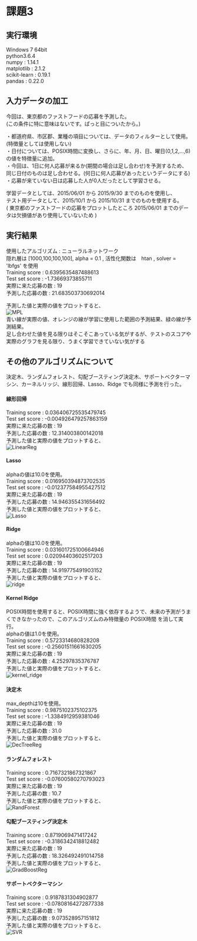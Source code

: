 # 課題3

## 実行環境
Windows 7 64bit  
python3.6.4  
numpy :  1.14.1  
matplotlib :  2.1.2  
scikit-learn :  0.19.1  
pandas :  0.22.0  

## 入力データの加工
今回は、東京都のファストフードの応募を予測した。  
(この条件に特に意味はないです。ぱっと目についたから。)   

・都道府県、市区郡、業種の項目については、データのフィルターとして使用。(特徴量としては使用しない)  
・日付については、POSIX時間に変換し、さらに、年、月、日、曜日(0,1,2,...,6)の値を特徴量に追加。  
・今回は、1日に何人応募が来るか(期間の場合は足し合わせ)を予測するため、同じ日付のものは足し合わせる。(何日に何人応募があったというデータにする)  
・応募が来ていない日は応募した人が0人だったとして学習させる。  

学習データとしては、2015/06/01 から 2015/9/30 までのものを使用し、  
テスト用データとして、2015/10/1 から 2015/10/31 までのものを使用する。  
( 東京都のファストフードの応募をプロットしたところ 2015/06/01 までのデータは欠損値があり使用していないため )  

## 実行結果
使用したアルゴリズム : ニューラルネットワーク  
隠れ層は [1000,100,100,100], alpha = 0.1 , 活性化関数は　htan , solver = 'lbfgs' を使用  
Training score :  0.6395635487488613  
Test set score :  -1.73669373855711  
実際に来た応募の数 :  19  
予測した応募の数 :  21.683503730692014   

予測した値と実際の値をプロットすると、  
![MPL](png/MPL.PNG)  
青い線が実際の値、オレンジの線が学習に使用した範囲の予測結果、緑の線が予測結果。  
足し合わせた値を見る限りはそこそこあっている気がするが、テストのスコアや実際のグラフを見る限り、うまく学習できていない気がする  

## その他のアルゴリズムについて
決定木、ランダムフォレスト、勾配ブースティング決定木、サポートベクターマシン、カーネルリッジ、線形回帰、Lasso、Ridge でも同様に予測を行った。

#### 線形回帰  
Training score :  0.036406725535479745  
Test set score :  -0.004926479257863159  
実際に来た応募の数 :  19  
予測した応募の数 :  12.314003800142018  
予測した値と実際の値をプロットすると、  
![LinearReg](png/LinearReg.PNG)  

#### Lasso  
alphaの値は10.0を使用。  
Training score :  0.016950394873702535  
Test set score :  -0.012377584955427512  
実際に来た応募の数 :  19  
予測した応募の数 :  14.946355431656492  
予測した値と実際の値をプロットすると、  
![Lasso](png/lasso.PNG)  

#### Ridge  
alphaの値は10.0を使用。  
Training score :  0.031601725100664946  
Test set score :  0.02094403602517203  
実際に来た応募の数 :  19  
予測した応募の数 :  14.919775491903152  
予測した値と実際の値をプロットすると、  
![ridge](png/ridge.PNG)  

#### Kernel Ridge  
POSIX時間を使用すると、POSIX時間に強く依存するようで、未来の予測がうまくできなかったので、このアルゴリズムのみ特徴量の POSIX時間 を消して実行。  
alphaの値は1.0を使用。  
Training score :  0.5723314680828208  
Test set score :  -0.25601511661630205  
実際に来た応募の数 :  19  
予測した応募の数 :  4.25297835376787  
予測した値と実際の値をプロットすると、  
![kernel_ridge](png/kernel_ridge.PNG)  

#### 決定木
max_depthは10を使用。  
Training score :  0.9875102375102375  
Test set score :  -1.3384912959381046  
実際に来た応募の数 :  19  
予測した応募の数 :  31.0    
予測した値と実際の値をプロットすると、  
![DecTreeReg](png/DecTreeReg.PNG)  

#### ランダムフォレスト  
Training score :  0.7167321867321867  
Test set score :  -0.07600580270793023  
実際に来た応募の数 :  19  
予測した応募の数 :  10.7  
予測した値と実際の値をプロットすると、  
![RandForest](png/RandForest.PNG)  

#### 勾配ブースティング決定木  
Training score :  0.8719069471417242  
Test set score :  -0.3186342418812482  
実際に来た応募の数 :  19  
予測した応募の数 :  18.326492491014758  
予測した値と実際の値をプロットすると、  
![GradBoostReg](png/GradBoostReg.PNG)  

#### サポートベクターマシン  
Training score :  0.9187831304902877  
Test set score :  -0.07808164272877338  
実際に来た応募の数 :  19  
予測した応募の数 :  9.073528957151812  
予測した値と実際の値をプロットすると、  
![SVR](png/SVR.PNG)  

